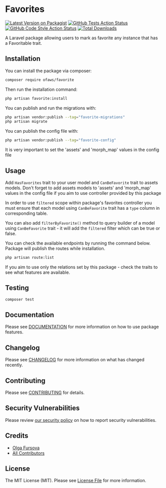 # Favorites

[![Latest Version on Packagist](https://img.shields.io/packagist/v/ofaws/favorite.svg?style=flat-square)](https://packagist.org/packages/ofaws/favorite)
[![GitHub Tests Action Status](https://img.shields.io/github/actions/workflow/status/ofaws/favorite/run-tests.yml?branch=main&label=tests&style=flat-square)](https://github.com/ofaws/favorite/actions?query=workflow%3Arun-tests+branch%3Amain)
[![GitHub Code Style Action Status](https://img.shields.io/github/actions/workflow/status/ofaws/favorite/fix-php-code-style-issues.yml?branch=main&label=code%20style&style=flat-square)](https://github.com/ofaws/favorite/actions?query=workflow%3A"Fix+PHP+code+style+issues"+branch%3Amain)
[![Total Downloads](https://img.shields.io/packagist/dt/ofaws/favorite.svg?style=flat-square)](https://packagist.org/packages/ofaws/favorite)

A Laravel package allowing users to mark as favorite any instance that has a Favoritable trait.

## Installation

You can install the package via composer:

```bash
composer require ofaws/favorite
```

Then run the installation command:
```bash
php artisan favorite:install
```

You can publish and run the migrations with:

```bash
php artisan vendor:publish --tag="favorite-migrations"
php artisan migrate
```

You can publish the config file with:

```bash
php artisan vendor:publish --tag="favorite-config"
```

It is very important to set the 'assets' and 'morph_map' values in the config file


## Usage

Add `HasFavorites` trait to your user model and `CanBeFavorite` trait to assets models.
Don't forget to add assets models to 'assets' and 'morph_map' values in the config file if you aim to use controller 
provided by this package

In order to use `filtered` scope within package's favorites controller you must ensure that each model using 
`CanBeFavorite` trait has a `type` column in corresponding table.

You can also add `filterByFavorite()` method to query builder of a model using `CanBeFavorite` trait - it will add
the `filtered` filter which can be true or false.

You can check the available endpoints by running the command below. Package will publish the routes while installation.
```bash
php artisan route:list
```

If you aim to use only the relations set by this package - check the traits to see what features are available.

## Testing

```bash
composer test
```

## Documentation

Please see [DOCUMENTATION](DOCUMENTATION.md) for more information on how to use package features.

## Changelog

Please see [CHANGELOG](CHANGELOG.md) for more information on what has changed recently.

## Contributing

Please see [CONTRIBUTING](CONTRIBUTING.md) for details.

## Security Vulnerabilities

Please review [our security policy](../../security/policy) on how to report security vulnerabilities.

## Credits

- [Olga Fursova](https://github.com/ofaws)
- [All Contributors](../../contributors)

## License

The MIT License (MIT). Please see [License File](LICENSE.md) for more information.
